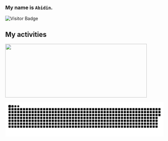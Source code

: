### My name is ` Abidin `.
![Visitor Badge](https://visitor-badge.laobi.icu/badge?page_id=dintzonly)

## My activities

<a href="https://github.com/DintzOnly">
  <img width=450 height=170 align="center" src="https://github-readme-stats.vercel.app/api?username=DintzOnly&theme=midnight-purple&show_icons=true&bg_color=0D1117&hide_border=true&count_private=true" />
</a>

![Snake animation](https://github.com/Pepyn0/Pepyn0/raw/output/github-contribution-grid-snake.svg)
